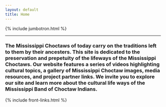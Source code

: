 ```yaml
---
layout: default
title: Home
---
```


{% include jumbotron.html %}

<hr class = "border border-dark border-2 opacity-100">

### The Mississippi Choctaws of today carry on the traditions left to them by their ancesters.  This site is dedicated to the preservation and prepetuity of the lifeways of the Mississippi Choctaws.  Our website features a series of videos highlighting cultural topics, a gallery of Mississippi Choctaw images, media resources, and project partner links. We invite you to explore our site and learn more about the cultural life ways of the Mississippi Band of Choctaw Indians.

{% include front-links.html %}
